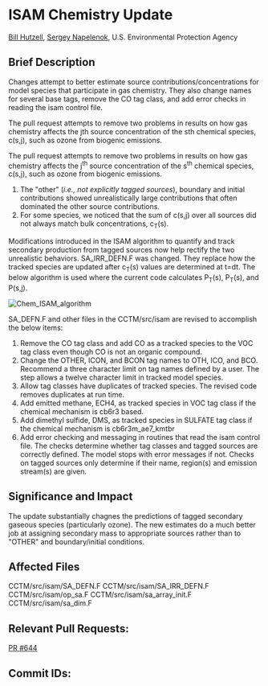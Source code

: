 # ISAM Chemistry Update 
[Bill Hutzell](mailto:Hutzell.Bill@epa.gov), [Sergey Napelenok](mailto:napelenok.sergey@epa.gov), U.S. Environmental Protection Agency


## Brief Description
Changes attempt to better estimate source contributions/concentrations for model species that participate in gas chemistry. They also change names for several base tags, remove the CO tag class, and add error checks in reading the isam control file.

The pull request attempts to remove two problems in results on how gas chemistry affects the jth source concentration of the sth chemical species, c(s,j), such as ozone from biogenic emissions.


The pull request attempts to remove two problems in results on how gas chemistry affects the  j<sup>th</sup> source concentration of the s<sup>th</sup> chemical species, c(s,j), such as ozone from biogenic emissions.    
1.   The "other" (_i.e., not explicitly tagged sources_), boundary and initial contributions showed unrealistically large contributions that often dominated the other source contributions.      
2.   For some species, we noticed that the sum of c(s,j) over all sources did not always match bulk concentrations, c<sub>T</sub>(s).   

Modifications introduced in the ISAM algorithm to quantify and track secondary production from tagged sources now help rectify the two unrealistic behaviors. SA_IRR_DEFN.F was changed. They replace how the tracked species are updated after  c<sub>T</sub>(s) values are determined at t=dt. The below algorithm is used where the current code calculates P<sub>T</sub>(s), P<sub>T</sub>(s), and P(s,j).


![Chem_ISAM_algorithm](https://user-images.githubusercontent.com/16845494/83574883-5f8cd380-a4fc-11ea-9b55-5bfd740c6eea.png)


SA_DEFN.F and other files in the CCTM/src/isam are revised to accomplish the below items:

1) Remove the CO tag class and add CO as a tracked species to the VOC tag class even though CO is not an organic compound.
2) Change the OTHER, ICON, and BCON tag names to OTH, ICO, and BCO. Recommend a three character limit on tag names defined by a user. The step allows a twelve character limit in tracked model species.
3) Allow tag classes have duplicates of tracked species. The revised code removes duplicates at run time.
4) Add emitted methane, ECH4, as tracked species in VOC tag class if the chemical mechanism is cb6r3 based.
5) Add dimethyl sulfide, DMS, as tracked species in SULFATE tag class if the chemical mechanism is cb6r3m_ae7_kmtbr
6) Add error checking and messaging in routines that read the isam control file. The checks determine whether tag classes and tagged sources are correctly defined. The model stops with error messages if not. Checks on tagged sources only determine if their name, region(s) and emission stream(s) are given.

## Significance and Impact
The update substantially chagnes the predictions of tagged secondary gaseous species (particularly ozone).  The new estimates do a much better job at assigning secondary mass to appropriate sources rather than to "OTHER" and boundary/initial conditions. 


## Affected Files
CCTM/src/isam/SA_DEFN.F
CCTM/src/isam/SA_IRR_DEFN.F
CCTM/src/isam/op_sa.F
CCTM/src/isam/sa_array_init.F
CCTM/src/isam/sa_dim.F

## Relevant Pull Requests:
[PR #644](https://github.com/USEPA/CMAQ_Dev/pull/644)

## Commit IDs:

